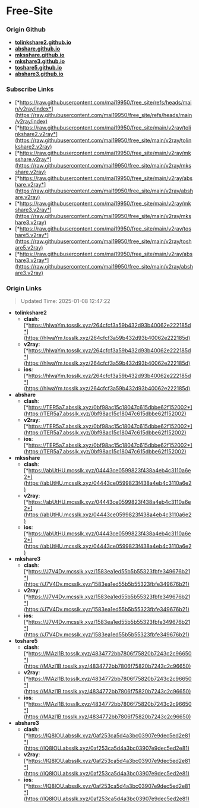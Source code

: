 # Free-Site

### Origin Github

- [**tolinkshare2.github.io**](https://github.com/tolinkshare2/tolinkshare2.github.io)
- [**abshare.github.io**](https://github.com/abshare/abshare.github.io)
- [**mksshare.github.io**](https://github.com/mksshare/mksshare.github.io)
- [**mkshare3.github.io**](https://github.com/mkshare3/mkshare3.github.io)
- [**toshare5.github.io**](https://github.com/toshare5/toshare5.github.io)
- [**abshare3.github.io**](https://github.com/abshare3/abshare3.github.io)

### Subscribe Links

- [*https://raw.githubusercontent.com/mai19950/free_site/refs/heads/main/v2ray/index*](https://raw.githubusercontent.com/mai19950/free_site/refs/heads/main/v2ray/index)
- [*https://raw.githubusercontent.com/mai19950/free_site/main/v2ray/tolinkshare2.v2ray*](https://raw.githubusercontent.com/mai19950/free_site/main/v2ray/tolinkshare2.v2ray)
- [*https://raw.githubusercontent.com/mai19950/free_site/main/v2ray/mksshare.v2ray*](https://raw.githubusercontent.com/mai19950/free_site/main/v2ray/mksshare.v2ray)
- [*https://raw.githubusercontent.com/mai19950/free_site/main/v2ray/abshare.v2ray*](https://raw.githubusercontent.com/mai19950/free_site/main/v2ray/abshare.v2ray)
- [*https://raw.githubusercontent.com/mai19950/free_site/main/v2ray/mkshare3.v2ray*](https://raw.githubusercontent.com/mai19950/free_site/main/v2ray/mkshare3.v2ray)
- [*https://raw.githubusercontent.com/mai19950/free_site/main/v2ray/toshare5.v2ray*](https://raw.githubusercontent.com/mai19950/free_site/main/v2ray/toshare5.v2ray)
- [*https://raw.githubusercontent.com/mai19950/free_site/main/v2ray/abshare3.v2ray*](https://raw.githubusercontent.com/mai19950/free_site/main/v2ray/abshare3.v2ray)

### Origin Links

> Updated Time: 2025-01-08 12:47:22

- **tolinkshare2**
  - **clash**: [*https://hlwaYm.tosslk.xyz/264cfcf3a59b432d93b40062e222185d*](https://hlwaYm.tosslk.xyz/264cfcf3a59b432d93b40062e222185d)
  - **v2ray**: [*https://hlwaYm.tosslk.xyz/264cfcf3a59b432d93b40062e222185d*](https://hlwaYm.tosslk.xyz/264cfcf3a59b432d93b40062e222185d)
  - **ios**: [*https://hlwaYm.tosslk.xyz/264cfcf3a59b432d93b40062e222185d*](https://hlwaYm.tosslk.xyz/264cfcf3a59b432d93b40062e222185d)
- **abshare**
  - **clash**: [*https://TER5a7.absslk.xyz/0bf98ac15c18047c615dbbe62f152002*](https://TER5a7.absslk.xyz/0bf98ac15c18047c615dbbe62f152002)
  - **v2ray**: [*https://TER5a7.absslk.xyz/0bf98ac15c18047c615dbbe62f152002*](https://TER5a7.absslk.xyz/0bf98ac15c18047c615dbbe62f152002)
  - **ios**: [*https://TER5a7.absslk.xyz/0bf98ac15c18047c615dbbe62f152002*](https://TER5a7.absslk.xyz/0bf98ac15c18047c615dbbe62f152002)
- **mksshare**
  - **clash**: [*https://abUtHU.mcsslk.xyz/04443ce0599823f438a4eb4c3110a6e2*](https://abUtHU.mcsslk.xyz/04443ce0599823f438a4eb4c3110a6e2)
  - **v2ray**: [*https://abUtHU.mcsslk.xyz/04443ce0599823f438a4eb4c3110a6e2*](https://abUtHU.mcsslk.xyz/04443ce0599823f438a4eb4c3110a6e2)
  - **ios**: [*https://abUtHU.mcsslk.xyz/04443ce0599823f438a4eb4c3110a6e2*](https://abUtHU.mcsslk.xyz/04443ce0599823f438a4eb4c3110a6e2)
- **mkshare3**
  - **clash**: [*https://J7V4Dv.mcsslk.xyz/1583ea1ed55b5b55323fbfe349676b21*](https://J7V4Dv.mcsslk.xyz/1583ea1ed55b5b55323fbfe349676b21)
  - **v2ray**: [*https://J7V4Dv.mcsslk.xyz/1583ea1ed55b5b55323fbfe349676b21*](https://J7V4Dv.mcsslk.xyz/1583ea1ed55b5b55323fbfe349676b21)
  - **ios**: [*https://J7V4Dv.mcsslk.xyz/1583ea1ed55b5b55323fbfe349676b21*](https://J7V4Dv.mcsslk.xyz/1583ea1ed55b5b55323fbfe349676b21)
- **toshare5**
  - **clash**: [*https://MAzl1B.tosslk.xyz/4834772bb7806f75820b7243c2c96650*](https://MAzl1B.tosslk.xyz/4834772bb7806f75820b7243c2c96650)
  - **v2ray**: [*https://MAzl1B.tosslk.xyz/4834772bb7806f75820b7243c2c96650*](https://MAzl1B.tosslk.xyz/4834772bb7806f75820b7243c2c96650)
  - **ios**: [*https://MAzl1B.tosslk.xyz/4834772bb7806f75820b7243c2c96650*](https://MAzl1B.tosslk.xyz/4834772bb7806f75820b7243c2c96650)
- **abshare3**
  - **clash**: [*https://IQ8IOU.absslk.xyz/0af253ca5d4a3bc03907e9dec5ed2e81*](https://IQ8IOU.absslk.xyz/0af253ca5d4a3bc03907e9dec5ed2e81)
  - **v2ray**: [*https://IQ8IOU.absslk.xyz/0af253ca5d4a3bc03907e9dec5ed2e81*](https://IQ8IOU.absslk.xyz/0af253ca5d4a3bc03907e9dec5ed2e81)
  - **ios**: [*https://IQ8IOU.absslk.xyz/0af253ca5d4a3bc03907e9dec5ed2e81*](https://IQ8IOU.absslk.xyz/0af253ca5d4a3bc03907e9dec5ed2e81)
